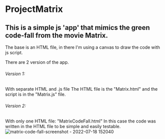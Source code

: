 # ProjectMatrix

## This is a simple js 'app' that mimics the green code-fall from the movie Matrix.

The base is an HTML file, in there I'm using a canvas to draw the code with js script.

There are 2 version of the app.

###### Version 1:
With separate HTML and .js file
The HTML file is the "Matrix.html" and the script is in the "Matrix.js" file.

###### Version 2:
With only one HTML file: "MatrixCodeFall.html"
In this case the code was written in the HTML file to be simple and easily testable.
![matrix-code-fall-screenshot - 2022-07-18 152040](https://user-images.githubusercontent.com/26261780/179529654-15c41954-8e5a-4e0e-9057-a2b98d1fe37e.png)

